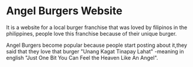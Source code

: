 # Angel Burgers Website

It is a website for a local burger franchise that was loved by filipinos in the philippines,
people love this franchise because of their unique burger.

Angel Burgers become popular because people start posting about it,they said that they love that burger "Unang Kagat Tinapay Lahat" -meaning in english "Just One Bit You Can Feel the Heaven Like An Angel".